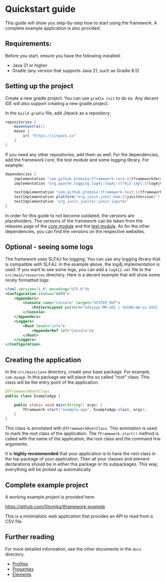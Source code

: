 # Quickstart guide

This guide will show you step-by-step how to start using the framework. A complete 
example application is also provided.

## Requirements:

Before you start, ensure you have the following installed:

- Java 21 or higher
- Gradle (any version that supports Java 21, such as Gradle 8.5)

## Setting up the project

Create a new gradle project. You can use `gradle init` to do so. Any decent 
IDE will also support creating a new gradle project.

In the `build.gradle` file, add Jitpack as a repository:

```groovy
repositories {
    mavenCentral()
    maven {
        url "https://jitpack.io"
    }
}
```

If you need any other repositories, add them as well. For the dependencies, add the 
framework core, the test module and some logging library. For example:

```groovy
dependencies {
    implementation "com.github.Gtomika:tframework-core:${tframeworkVersion}"
    implementation "org.apache.logging.log4j:log4j-slf4j2-impl:${log4jVersion}"

    testImplementation "com.github.gtomika:tframework-test:${tframeworkTestVersion}"
    testImplementation platform("org.junit:junit-bom:${junitVersion}")
    testImplementation 'org.junit.jupiter:junit-jupiter'
}
```

In order for this guide to not become outdated, the versions are placeholders. The versions of 
the framework can be taken from the releases page of the [core module](https://github.com/Gtomika/tframework-core/releases) and the [test module](https://github.com/Gtomika/tframework-test/releases).
As for the other dependencies, you can find the versions on the respective websites.

## Optional - seeing some logs

The framework uses SLF4J for logging. You can use any logging library that is compatible with SLF4J.
In the example above, the log4j implementation is used. If you want to see some logs, you
can add a `log4j2.xml` file to the `src/main/resources` directory. Here is a decent example 
that will show some nicely formatted logs:

```xml
<?xml version="1.0" encoding="UTF-8"?>
<Configuration status="WARN">
    <Appenders>
        <Console name="Console" target="SYSTEM_OUT">
            <PatternLayout pattern="%d{yyyy-MM-dd} | %d{HH:mm:ss.SSS} | %15.15t | %-5level | %50.50logger | %msg %replace{%mdc}{\{\}}{}%n"/>
        </Console>
    </Appenders>
    <Loggers>
        <Root level="info">
            <AppenderRef ref="Console"/>
        </Root>
    </Loggers>
</Configuration>
```

## Creating the application

In the `src/main/java` directory, create your base package. For example, `com.myapp`. In this package 
we will place the so called "root" class. This class will be the entry point of the application.

```java
@TFrameworkRootClass
public class ExampleApp {

    public static void main(String[] args) {
        TFramework.start("example-app", ExampleApp.class, args);
    }
}
```

This class is annotated with `@TFrameworkRootClass`. This annotation is used to mark the
root class of the application. The `TFramework.start()` method is called with the name of the application,
the root class and the command line arguments.

It is **highly recommended** that your application is to have the root class in the top package of your application. 
Then all your classes and element declarations should be in either this package or its subpackages. This 
way, everything will be picked up automatically.

## Complete example project

A working example project is provided here:

https://github.com/Gtomika/tframework-example

This is a minimalistic web application that provides an API to read from a CSV file.

## Further reading

For more detailed information, see the other documents in the `docs` directory.

- [Profiles](./profiles.md)
- [Properties](./properties.md)
- [Elements](./elements.md)

